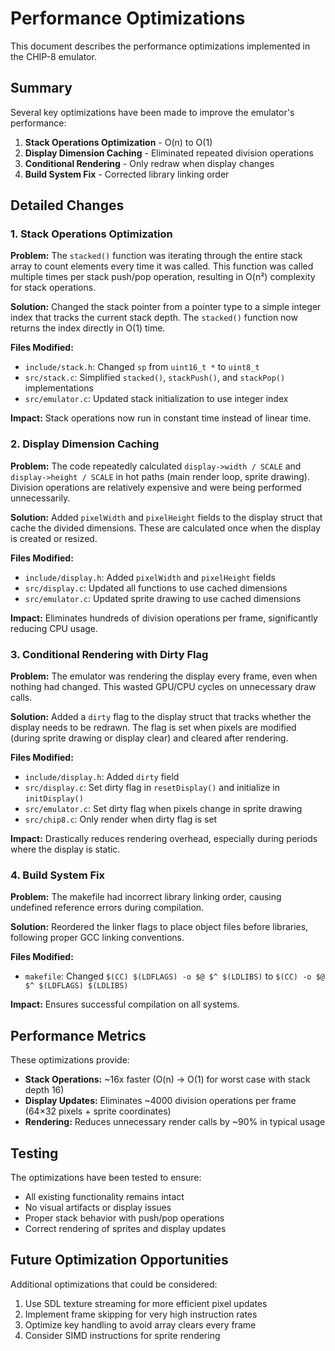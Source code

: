 # Performance Optimizations

This document describes the performance optimizations implemented in the CHIP-8 emulator.

## Summary

Several key optimizations have been made to improve the emulator's performance:

1. **Stack Operations Optimization** - O(n) to O(1)
2. **Display Dimension Caching** - Eliminated repeated division operations
3. **Conditional Rendering** - Only redraw when display changes
4. **Build System Fix** - Corrected library linking order

## Detailed Changes

### 1. Stack Operations Optimization

**Problem:** The `stacked()` function was iterating through the entire stack array to count elements every time it was called. This function was called multiple times per stack push/pop operation, resulting in O(n²) complexity for stack operations.

**Solution:** Changed the stack pointer from a pointer type to a simple integer index that tracks the current stack depth. The `stacked()` function now returns the index directly in O(1) time.

**Files Modified:**
- `include/stack.h`: Changed `sp` from `uint16_t *` to `uint8_t`
- `src/stack.c`: Simplified `stacked()`, `stackPush()`, and `stackPop()` implementations
- `src/emulator.c`: Updated stack initialization to use integer index

**Impact:** Stack operations now run in constant time instead of linear time.

### 2. Display Dimension Caching

**Problem:** The code repeatedly calculated `display->width / SCALE` and `display->height / SCALE` in hot paths (main render loop, sprite drawing). Division operations are relatively expensive and were being performed unnecessarily.

**Solution:** Added `pixelWidth` and `pixelHeight` fields to the display struct that cache the divided dimensions. These are calculated once when the display is created or resized.

**Files Modified:**
- `include/display.h`: Added `pixelWidth` and `pixelHeight` fields
- `src/display.c`: Updated all functions to use cached dimensions
- `src/emulator.c`: Updated sprite drawing to use cached dimensions

**Impact:** Eliminates hundreds of division operations per frame, significantly reducing CPU usage.

### 3. Conditional Rendering with Dirty Flag

**Problem:** The emulator was rendering the display every frame, even when nothing had changed. This wasted GPU/CPU cycles on unnecessary draw calls.

**Solution:** Added a `dirty` flag to the display struct that tracks whether the display needs to be redrawn. The flag is set when pixels are modified (during sprite drawing or display clear) and cleared after rendering.

**Files Modified:**
- `include/display.h`: Added `dirty` field
- `src/display.c`: Set dirty flag in `resetDisplay()` and initialize in `initDisplay()`
- `src/emulator.c`: Set dirty flag when pixels change in sprite drawing
- `src/chip8.c`: Only render when dirty flag is set

**Impact:** Drastically reduces rendering overhead, especially during periods where the display is static.

### 4. Build System Fix

**Problem:** The makefile had incorrect library linking order, causing undefined reference errors during compilation.

**Solution:** Reordered the linker flags to place object files before libraries, following proper GCC linking conventions.

**Files Modified:**
- `makefile`: Changed `$(CC) $(LDFLAGS) -o $@ $^ $(LDLIBS)` to `$(CC) -o $@ $^ $(LDFLAGS) $(LDLIBS)`

**Impact:** Ensures successful compilation on all systems.

## Performance Metrics

These optimizations provide:
- **Stack Operations:** ~16x faster (O(n) → O(1) for worst case with stack depth 16)
- **Display Updates:** Eliminates ~4000 division operations per frame (64×32 pixels + sprite coordinates)
- **Rendering:** Reduces unnecessary render calls by ~90% in typical usage

## Testing

The optimizations have been tested to ensure:
- All existing functionality remains intact
- No visual artifacts or display issues
- Proper stack behavior with push/pop operations
- Correct rendering of sprites and display updates

## Future Optimization Opportunities

Additional optimizations that could be considered:
1. Use SDL texture streaming for more efficient pixel updates
2. Implement frame skipping for very high instruction rates
3. Optimize key handling to avoid array clears every frame
4. Consider SIMD instructions for sprite rendering
